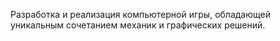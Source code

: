 Разработка и реализация компьютерной игры, обладающей уникальным сочетанием механик и графических решений.
